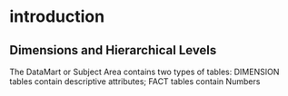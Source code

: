 # introduction

## Dimensions and Hierarchical Levels

The DataMart or Subject Area contains two types of tables:
DIMENSION tables contain descriptive attributes; FACT tables contain Numbers